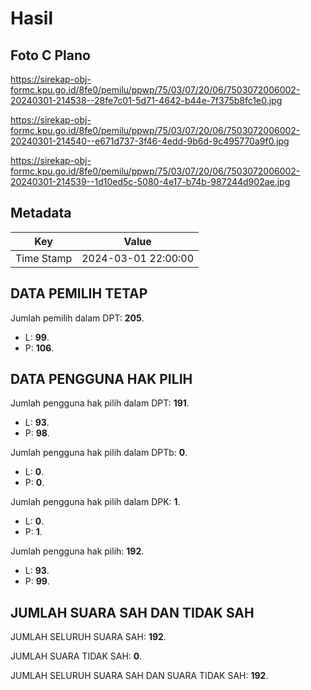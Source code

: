 # Hasil

## Foto C Plano

https://sirekap-obj-formc.kpu.go.id/8fe0/pemilu/ppwp/75/03/07/20/06/7503072006002-20240301-214538--28fe7c01-5d71-4642-b44e-7f375b8fc1e0.jpg

https://sirekap-obj-formc.kpu.go.id/8fe0/pemilu/ppwp/75/03/07/20/06/7503072006002-20240301-214540--e671d737-3f46-4edd-9b6d-9c495770a9f0.jpg

https://sirekap-obj-formc.kpu.go.id/8fe0/pemilu/ppwp/75/03/07/20/06/7503072006002-20240301-214539--1d10ed5c-5080-4e17-b74b-987244d902ae.jpg


## Metadata

| Key        | Value               |
| ---------- | ------------------- |
| Time Stamp | 2024-03-01 22:00:00 |


## DATA PEMILIH TETAP

Jumlah pemilih dalam DPT: **205**.
 * L: **99**.
 * P: **106**.

## DATA PENGGUNA HAK PILIH

Jumlah pengguna hak pilih dalam DPT: **191**.
 * L: **93**.
 * P: **98**.

Jumlah pengguna hak pilih dalam DPTb: **0**.
 * L: **0**.
 * P: **0**.

Jumlah pengguna hak pilih dalam DPK: **1**.
 * L: **0**.
 * P: **1**.

Jumlah pengguna hak pilih: **192**.
 * L: **93**.
 * P: **99**.

## JUMLAH SUARA SAH DAN TIDAK SAH

JUMLAH SELURUH SUARA SAH: **192**.

JUMLAH SUARA TIDAK SAH: **0**.

JUMLAH SELURUH SUARA SAH DAN SUARA TIDAK SAH: **192**.


